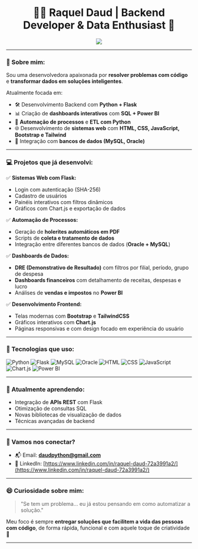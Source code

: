 <h1 align="center">👩‍💻 Raquel Daud | Backend Developer & Data Enthusiast 🚀</h1>

<p align="center">
  <img src="https://readme-typing-svg.herokuapp.com/?lines=Pythonista+🐍;SQL+Lover+🗃️;Flask+Web+Developer+🌐;BI+e+Automação+de+Dados+📊;Curiosa+por+Natureza+🌟&center=true&width=500&height=45">
</p>

---

### 👋 Sobre mim:

Sou uma desenvolvedora apaixonada por **resolver problemas com código** e **transformar dados em soluções inteligentes**.

Atualmente focada em:

- 🛠️ Desenvolvimento Backend com **Python + Flask**
- 📊 Criação de **dashboards interativos** com **SQL + Power BI**
- 🧠 **Automação de processos** e **ETL com Python**
- 🌐 Desenvolvimento de **sistemas web** com **HTML, CSS, JavaScript, Bootstrap e Tailwind**
- 📑 Integração com **bancos de dados (MySQL, Oracle)**

---

### 💻 Projetos que já desenvolvi:

✅ **Sistemas Web com Flask:**
- Login com autenticação (SHA-256)
- Cadastro de usuários
- Painéis interativos com filtros dinâmicos
- Gráficos com Chart.js e exportação de dados

✅ **Automação de Processos:**
- Geração de **holerites automáticos em PDF**
- Scripts de **coleta e tratamento de dados**
- Integração entre diferentes bancos de dados (**Oracle + MySQL**)

✅ **Dashboards de Dados:**
- **DRE (Demonstrativo de Resultado)** com filtros por filial, período, grupo de despesa
- **Dashboards financeiros** com detalhamento de receitas, despesas e lucro
- Análises de **vendas e impostos** no **Power BI**

✅ **Desenvolvimento Frontend:**
- Telas modernas com **Bootstrap** e **TailwindCSS**
- Gráficos interativos com **Chart.js**
- Páginas responsivas e com design focado em experiência do usuário

---

### 🚀 Tecnologias que uso:

![Python](https://img.shields.io/badge/Python-3670A0?style=for-the-badge&logo=python&logoColor=ffdd54)
![Flask](https://img.shields.io/badge/Flask-black?style=for-the-badge&logo=flask&logoColor=white)
![MySQL](https://img.shields.io/badge/MySQL-005C84?style=for-the-badge&logo=mysql&logoColor=white)
![Oracle](https://img.shields.io/badge/Oracle-F80000?style=for-the-badge&logo=oracle&logoColor=white)
![HTML](https://img.shields.io/badge/HTML-E34F26?style=for-the-badge&logo=html5&logoColor=white)
![CSS](https://img.shields.io/badge/CSS-1572B6?style=for-the-badge&logo=css3&logoColor=white)
![JavaScript](https://img.shields.io/badge/JavaScript-FFD700?style=for-the-badge&logo=javascript&logoColor=black)
![Chart.js](https://img.shields.io/badge/Chart.js-F5788D?style=for-the-badge&logo=chart.js&logoColor=white)
![Power BI](https://img.shields.io/badge/PowerBI-F2C811?style=for-the-badge&logo=powerbi&logoColor=black)

---

### 🌱 Atualmente aprendendo:

- Integração de **APIs REST** com Flask
- Otimização de consultas SQL
- Novas bibliotecas de visualização de dados
- Técnicas avançadas de backend

---

### 🤝 Vamos nos conectar?

- 📬 Email: **daudpython@gmail.com**
- 💼 LinkedIn: [https://www.linkedin.com/in/raquel-daud-72a3991a2/](https://www.linkedin.com/in/raquel-daud-72a3991a2/)

---

### 😄 Curiosidade sobre mim:

> "Se tem um problema... eu já estou pensando em como automatizar a solução."  

Meu foco é sempre **entregar soluções que facilitem a vida das pessoas com código**, de forma rápida, funcional e com aquele toque de criatividade 🚀

---

<!---
DaudRaquel/DaudRaquel é um ✨ repositório especial ✨ porque o README.md deste perfil aparece automaticamente no seu perfil do GitHub.
--->
